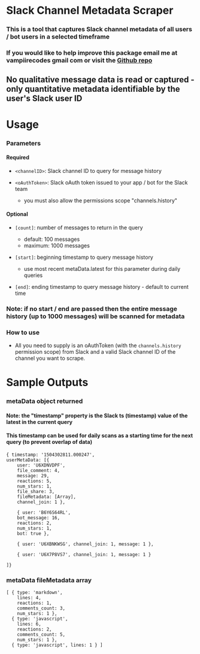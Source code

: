# Slack Channel Metadata Scraper

### This is a tool that captures Slack channel metadata of all users / bot users in a selected timeframe

### If you would like to help improve this package email me at vampiirecodes gmail com or visit the [Github repo](https://github.com/the-vampiire/slackMetadataScraper)

## **No qualitative message data is read or captured** - only quantitative metadata identifiable by the user's Slack user ID

# Usage
### Parameters 
#### Required
- `<channelID>`: Slack channel ID to query for message history

- `<oAuthToken>`: Slack oAuth token issued to your app / bot for the Slack team
    - you must also allow the permissions scope "channels.history"

#### Optional
- `[count]`: number of messages to return in the query
    - default: 100 messages
    - maximum: 1000 messages

- `[start]`: beginning timestamp to query message history
    - use most recent metaData.latest for this parameter during daily queries

- `[end]`: ending timestamp to query message history - default to current time

### Note: if no start / end are passed then the entire message history (up to 1000 messages) will be scanned for metadata

### How to use

- All you need to supply is an oAuthToken (with the `channels.history` permission scope) from Slack and a valid Slack channel ID of the channel you want to scrape.


# Sample Outputs

### metaData object returned

#### Note: the "timestamp" property is the Slack ts (timestamp) value of the latest in the current query

#### This timestamp can be used for daily scans as a starting time for the next query (to prevent overlap of data)

```
{ timestamp: '1504302811.000247',
userMetaData: [{ 
    user: 'U6XDNVDPF',
    file_comment: 4,
    message: 29,
    reactions: 5,
    num_stars: 1,
    file_share: 3,
    fileMetadata: [Array],
    channel_join: 1 },

    { user: 'B6Y6S64RL',
    bot_message: 16,
    reactions: 2,
    num_stars: 1,
    bot: true },

    { user: 'U6XBNKWSG', channel_join: 1, message: 1 },

    { user: 'U6X7P8VS7', channel_join: 1, message: 1 } 

]}
```

### metaData fileMetadata array

```
[ { type: 'markdown',
    lines: 4,
    reactions: 1,
    comments_count: 3,
    num_stars: 1 },
  { type: 'javascript',
    lines: 6,
    reactions: 2,
    comments_count: 5,
    num_stars: 1 },
  { type: 'javascript', lines: 1 } ]
```